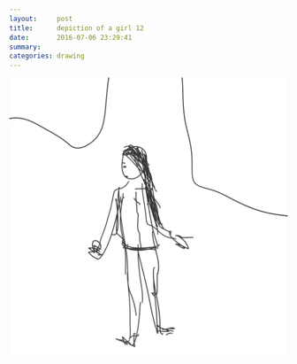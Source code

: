 ```yaml
---
layout:     post
title:      depiction of a girl 12
date:       2016-07-06 23:29:41
summary:    
categories: drawing
---
```

![depiction of a girl 12](/images/diary/depiction-of-a-girl-12.png "she seemed happy.")
